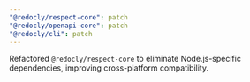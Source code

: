 ```yaml
---
"@redocly/respect-core": patch
"@redocly/openapi-core": patch
"@redocly/cli": patch
---
```


Refactored `@redocly/respect-core` to eliminate Node.js-specific dependencies, improving cross-platform compatibility.
